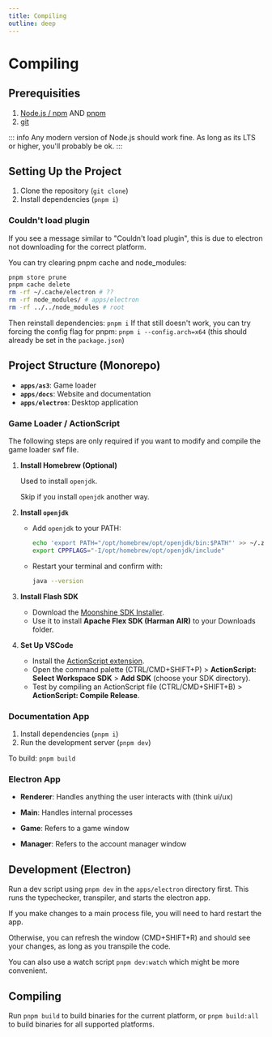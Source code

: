 ```yaml
---
title: Compiling
outline: deep
---
```


# Compiling

## Prerequisities

1. [Node.js / npm](https://nodejs.org/en) AND [pnpm](https://pnpm.io/installation)
2. [git](https://git-scm.com/downloads)

::: info
Any modern version of Node.js should work fine. As long as its LTS or higher, you'll probably be ok.
:::

## Setting Up the Project

1. Clone the repository (`git clone`)
2. Install dependencies (`pnpm i`)

### Couldn't load plugin

If you see a message similar to "Couldn't load plugin", this is due to electron not downloading for the correct platform.

You can try clearing pnpm cache and node_modules:

```bash
pnpm store prune
pnpm cache delete
rm -rf ~/.cache/electron # ??
rm -rf node_modules/ # apps/electron
rm -rf ../../node_modules # root
```

Then reinstall dependencies: `pnpm i`
If that still doesn't work, you can try forcing the config flag for pnpm: `pnpm i --config.arch=x64` (this should already be set in the `package.json`)

## **Project Structure (Monorepo)**

- **`apps/as3`**: Game loader
- **`apps/docs`**: Website and documentation
- **`apps/electron`**: Desktop application

### Game Loader / ActionScript

The following steps are only required if you want to modify and compile the game loader swf file.

1. **Install Homebrew (Optional)**

   Used to install `openjdk`.

   Skip if you install `openjdk` another way.

2. **Install `openjdk`**

   - Add `openjdk` to your PATH:
     ```bash
     echo 'export PATH="/opt/homebrew/opt/openjdk/bin:$PATH"' >> ~/.zshrc
     export CPPFLAGS="-I/opt/homebrew/opt/openjdk/include"
     ```
   - Restart your terminal and confirm with:
     ```bash
     java --version
     ```

3. **Install Flash SDK**

   - Download the [Moonshine SDK Installer](https://moonshine-ide.com/download-sdk-installer/).
   - Use it to install **Apache Flex SDK (Harman AIR)** to your Downloads folder.

4. **Set Up VSCode**
   - Install the [ActionScript extension](https://marketplace.visualstudio.com/items?itemName=bowlerhatllc.vscode-as3mxml).
   - Open the command palette (CTRL/CMD+SHIFT+P) > **ActionScript: Select Workspace SDK** > **Add SDK** (choose your SDK directory).
   - Test by compiling an ActionScript file (CTRL/CMD+SHIFT+B) > **ActionScript: Compile Release**.

### Documentation App

1. Install dependencies (`pnpm i`)
2. Run the development server (`pnpm dev`)

To build: `pnpm build`

### Electron App

- **Renderer**: Handles anything the user interacts with (think ui/ux)

- **Main**: Handles internal processes

- **Game**: Refers to a game window

- **Manager**: Refers to the account manager window

## Development (Electron)

Run a dev script using `pnpm dev` in the `apps/electron` directory first. This runs the typechecker, transpiler, and starts the electron app.

If you make changes to a main process file, you will need to hard restart the app.

Otherwise, you can refresh the window (CMD+SHIFT+R) and should see your changes, as long as you transpile the code.

You can also use a watch script `pnpm dev:watch` which might be more convenient.

## Compiling

Run `pnpm build` to build binaries for the current platform, or `pnpm build:all` to build binaries for all supported platforms.
